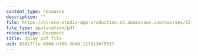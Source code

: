 ```yaml
---
content_type: resource
description: ''
file: https://ol-ocw-studio-app-production.s3.amazonaws.com/courses/15-071-the-analytics-edge-spring-2017/83617f1e696db7093b4812fd134f5317_Vd6yR63nfHY.pdf
file_type: application/pdf
resourcetype: Document
title: 3play pdf file
uid: 83617f1e-696d-b709-3b48-12fd134f5317
---
```

